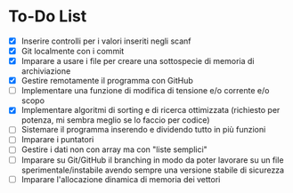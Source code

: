 # To-Do List
- [x] Inserire controlli per i valori inseriti negli scanf
- [x] Git localmente con i commit
- [x] Imparare a usare i file per creare una sottospecie di memoria di archiviazione
- [x] Gestire remotamente il programma con GitHub
- [ ] Implementare una funzione di modifica di tensione e/o corrente e/o scopo
- [x] Implementare algoritmi di sorting e di ricerca ottimizzata (richiesto per potenza, mi sembra meglio se lo faccio per codice)
- [ ] Sistemare il programma inserendo e dividendo tutto in più funzioni
- [ ] Imparare i puntatori
- [ ] Gestire i dati non con array ma con "liste semplici"
- [ ] Imparare su Git/GitHub il branching in modo da poter lavorare su un file sperimentale/instabile avendo sempre una versione stabile di sicurezza
- [ ] Imparare l'allocazione dinamica di memoria dei vettori
